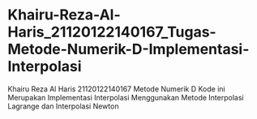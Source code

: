 # Khairu-Reza-Al-Haris_21120122140167_Tugas-Metode-Numerik-D-Implementasi-Interpolasi
Khairu Reza Al Haris 21120122140167 Metode Numerik D Kode ini Merupakan Implementasi Interpolasi Menggunakan Metode Interpolasi Lagrange dan Interpolasi Newton
